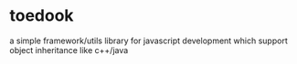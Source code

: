 toedook
=======

a simple framework/utils library for javascript development which support object inheritance like c++/java